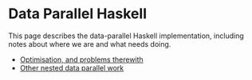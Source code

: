# Data Parallel Haskell



This page describes the data-parallel Haskell implementation, including notes about where we are and what needs doing.


- [Optimisation, and problems therewith](data-parallel/optimisation)
- [Other nested data parallel work](data-parallel/related)
